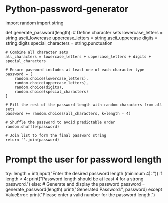 # Python-password-generator
import random
import string

def generate_password(length):
    # Define character sets
    lowercase_letters = string.ascii_lowercase
    uppercase_letters = string.ascii_uppercase
    digits = string.digits
    special_characters = string.punctuation

    # Combine all character sets
    all_characters = lowercase_letters + uppercase_letters + digits + special_characters

    # Ensure password includes at least one of each character type
    password = [
        random.choice(lowercase_letters),
        random.choice(uppercase_letters),
        random.choice(digits),
        random.choice(special_characters)
    ]

    # Fill the rest of the password length with random characters from all sets
    password += random.choices(all_characters, k=length - 4)

    # Shuffle the password to avoid predictable order
    random.shuffle(password)

    # Join list to form the final password string
    return ''.join(password)

# Prompt the user for password length
try:
    length = int(input("Enter the desired password length (minimum 4): "))
    if length < 4:
        print("Password length should be at least 4 for a strong password.")
    else:
        # Generate and display the password
        password = generate_password(length)
        print("Generated Password:", password)
except ValueError:
    print("Please enter a valid number for the password length.")
